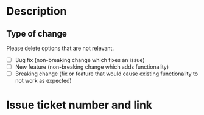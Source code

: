 # Description

<!--- Please include a summary of the changes and the related issue. 
Please also include relevant motivation and context. 
List any dependencies that are required for this change. -->

## Type of change

Please delete options that are not relevant.

- [ ] Bug fix (non-breaking change which fixes an issue)
- [ ] New feature (non-breaking change which adds functionality)
- [ ] Breaking change (fix or feature that would cause existing functionality to not work as expected)

# Issue ticket number and link
